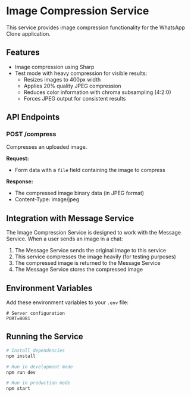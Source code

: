 # Image Compression Service

This service provides image compression functionality for the WhatsApp Clone application.

## Features

- Image compression using Sharp
- Test mode with heavy compression for visible results:
  - Resizes images to 400px width
  - Applies 20% quality JPEG compression
  - Reduces color information with chroma subsampling (4:2:0)
  - Forces JPEG output for consistent results

## API Endpoints

### POST /compress

Compresses an uploaded image.

**Request:**

- Form data with a `file` field containing the image to compress

**Response:**

- The compressed image binary data (in JPEG format)
- Content-Type: image/jpeg

## Integration with Message Service

The Image Compression Service is designed to work with the Message Service. When a user sends an image in a chat:

1. The Message Service sends the original image to this service
2. This service compresses the image heavily (for testing purposes)
3. The compressed image is returned to the Message Service
4. The Message Service stores the compressed image

## Environment Variables

Add these environment variables to your `.env` file:

```
# Server configuration
PORT=8081
```

## Running the Service

```bash
# Install dependencies
npm install

# Run in development mode
npm run dev

# Run in production mode
npm start
```
